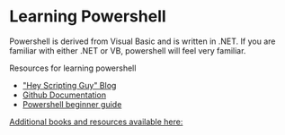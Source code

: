 # Learning Powershell

Powershell is derived from Visual Basic and is written in .NET. If you are familiar with either .NET or VB, powershell will feel very familiar. 

Resources for learning powershell

- ["Hey Scripting Guy" Blog](https://blogs.technet.microsoft.com/heyscriptingguy/)
- [Github Documentation](https://github.com/PowerShell/PowerShell/tree/master/docs/learning-powershell)
- [Powershell beginner guide](https://github.com/PowerShell/PowerShell/blob/master/docs/learning-powershell/powershell-beginners-guide.md)

[Additional books and resources available here:](https://github.com/PowerShell/PowerShell/blob/master/docs/learning-powershell/powershell-beginners-guide.md#recommended-training-and-reading)
